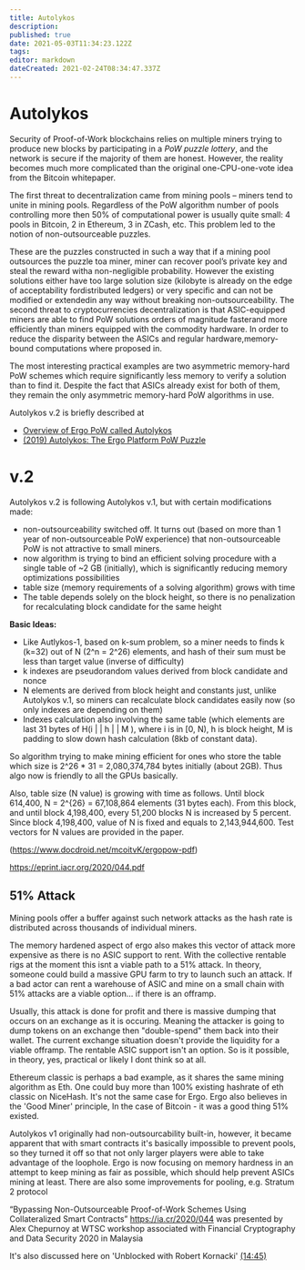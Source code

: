 ```yaml
---
title: Autolykos
description: 
published: true
date: 2021-05-03T11:34:23.122Z
tags: 
editor: markdown
dateCreated: 2021-02-24T08:34:47.337Z
---
```


# Autolykos


Security  of  Proof-of-Work  blockchains  relies  on  multiple  miners  trying to produce new blocks by participating in a *PoW puzzle lottery*,  and the network is secure if the majority of them are honest.  However, the reality becomes much more complicated than the original one-CPU-one-vote idea from the Bitcoin whitepaper\.

The first threat to decentralization came from mining pools – miners tend to unite in mining pools. Regardless of the PoW algorithm number of pools controlling more then 50% of computational power is usually quite small:  4 pools in Bitcoin, 2 in Ethereum, 3 in ZCash, etc.  This problem led to the notion of non-outsourceable puzzles. 

These are the puzzles constructed in such a way that if a mining pool outsources the puzzle toa miner, miner can recover pool’s private key and steal the reward witha non-negligible probability.  However the existing solutions either have too large solution size (kilobyte is already on the edge of acceptability fordistributed ledgers) or very specific and can not be modified or extendedin any way without breaking non-outsourceability. The second threat to cryptocurrencies decentralization is that ASIC-equipped miners are able to find PoW solutions orders of magnitude fasterand more efficiently than miners equipped with the commodity hardware. In order to reduce the disparity between the ASICs and regular hardware,memory-bound computations where proposed in. 

The most interesting practical examples are two asymmetric memory-hard PoW schemes which require significantly less memory to verify a solution than to find it. Despite  the  fact  that  ASICs  already  exist  for  both  of  them,  they remain the only asymmetric memory-hard PoW algorithms in use. 

Autolykos v.2 is briefly described at 

- [Overview of Ergo PoW called Autolykos](https://www.ergoforum.org/t/overview-of-ergo-pow-called-autolykos/)
- [(2019) Autolykos:  The Ergo Platform PoW Puzzle](https://ergoplatform.org/docs/ErgoPow.pdf)


# v.2

Autolykos v.2 is following Autolykos v.1, but with certain modifications made:

-  non-outsourceability switched off. It turns out (based on more than 1 year of non-outsourceable PoW experience) that non-outsourceable PoW is not attractive to small miners.
-  now algorithm is trying to bind an efficient solving procedure with a single table of ~2 GB (initially), which is significantly reducing memory optimizations possibilities
- table size (memory requirements of a solving algorithm) grows with time
- The table depends solely on the block height, so there is no penalization for recalculating block candidate for the same height

**Basic Ideas:**

- Like Autlykos-1, based on k-sum problem, so a miner needs to finds k (k=32) out of N (2^n = 2^26) elements, and hash of their sum must be less than target value (inverse of difficulty)
- k indexes are pseudorandom values derived from block candidate and nonce
- N elements are derived from block height and constants just, unlike Autolykos v.1, so miners can recalculate block candidates easily now (so only indexes are depending on them)
- Indexes calculation also involving the same table (which elements are last 31 bytes of H(i | | h | | M ), where i is in [0, N), h is block height, M is padding to slow down hash calculation (8kb of constant data).

So algorithm trying to make mining efficient for ones who store the table which size is 2^26 * 31 = 2,080,374,784 bytes initially (about 2GB). Thus algo now is friendly to all the GPUs basically.

Also, table size (N value) is growing with time as follows. Until block 614,400, N = 2^{26} = 67,108,864 elements (31 bytes each). From this block, and until block 4,198,400, every 51,200 blocks N is increased by 5 percent. Since block 4,198,400, value of N is fixed and equals to 2,143,944,600. Test vectors for N values are provided in the paper.

(https://www.docdroid.net/mcoitvK/ergopow-pdf)

https://eprint.iacr.org/2020/044.pdf


## 51% Attack

Mining pools offer a buffer against such network attacks as the hash rate is distributed across thousands of individual miners.

The memory hardened aspect of ergo also makes this vector of attack more expensive as there is no ASIC support to rent. With the collective rentable rigs at the moment this isnt a viable path to a 51% attack. In theory, someone could build a massive GPU farm to try to launch such an attack. If a bad actor can rent a warehouse of ASIC and mine on a small chain with 51% attacks are a viable option... if there is an offramp. 

Usually, this attack is done for profit and there is massive dumping that occurs on an exchange as it is occuring. Meaning the attacker is going to dump tokens on an exchange then "double-spend" them back into their wallet. The current exchange situation doesn't provide the liquidity for a viable offramp. The rentable ASIC support isn't an option. So is it possible, in theory, yes, practical or likely I dont think so at all.

Ethereum classic is perhaps a bad example, as it shares the same mining algorithm as Eth. One could buy more than 100% existing hashrate of eth classic on NiceHash. It's not the same case for Ergo. Ergo also believes in the 'Good Miner' principle, In the case of Bitcoin - it was a good thing 51% existed. 

Autolykos v1 originally had non-outsourcability built-in, however, it became apparent that with smart contracts it's basically impossible to prevent pools, so they turned it off so that not only larger players were able to take advantage of the loophole. Ergo is now focusing on memory hardness in an attempt to keep mining as fair as possible, which should help prevent ASICs mining at least. There are also some improvements for pooling, e.g. Stratum 2 protocol

“Bypassing Non-Outsourceable Proof-of-Work Schemes Using Collateralized Smart Contracts” https://ia.cr/2020/044 was presented by Alex Chepurnoy at WTSC workshop associated with Financial Cryptography and Data Security 2020 in Malaysia

It's also discussed here on 'Unblocked with Robert Kornacki' [(14:45)](https://www.youtube.com/watch?v=2sbTMrQwWOw&feature=youtu.be)